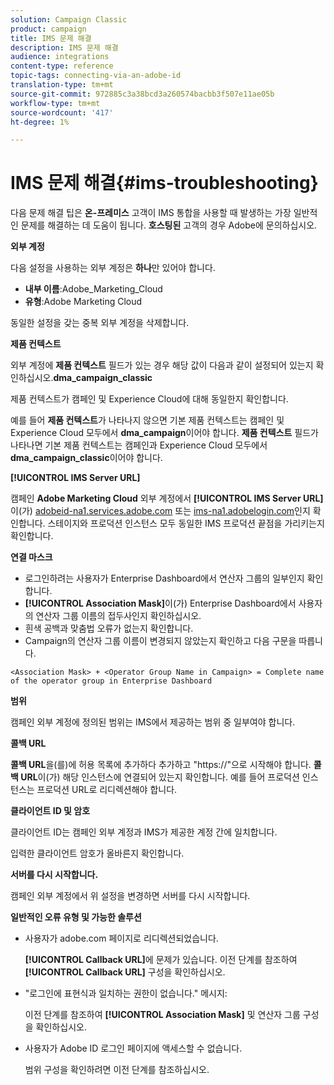 ```yaml
---
solution: Campaign Classic
product: campaign
title: IMS 문제 해결
description: IMS 문제 해결
audience: integrations
content-type: reference
topic-tags: connecting-via-an-adobe-id
translation-type: tm+mt
source-git-commit: 972885c3a38bcd3a260574bacbb3f507e11ae05b
workflow-type: tm+mt
source-wordcount: '417'
ht-degree: 1%

---
```



# IMS 문제 해결{#ims-troubleshooting}

다음 문제 해결 팁은 **온-프레미스** 고객이 IMS 통합을 사용할 때 발생하는 가장 일반적인 문제를 해결하는 데 도움이 됩니다. **호스팅된** 고객의 경우 Adobe에 문의하십시오.

**외부 계정**

다음 설정을 사용하는 외부 계정은 **하나**&#x200B;만 있어야 합니다.

* **내부 이름**:Adobe_Marketing_Cloud
* **유형**:Adobe Marketing Cloud

동일한 설정을 갖는 중복 외부 계정을 삭제합니다.

**제품 컨텍스트**

외부 계정에 **제품 컨텍스트** 필드가 있는 경우 해당 값이 다음과 같이 설정되어 있는지 확인하십시오.**dma_campaign_classic**

제품 컨텍스트가 캠페인 및 Experience Cloud에 대해 동일한지 확인합니다.

예를 들어 **제품 컨텍스트**&#x200B;가 나타나지 않으면 기본 제품 컨텍스트는 캠페인 및 Experience Cloud 모두에서 **dma_campaign**&#x200B;이어야 합니다. **제품 컨텍스트** 필드가 나타나면 기본 제품 컨텍스트는 캠페인과 Experience Cloud 모두에서 **dma_campaign_classic**&#x200B;이어야 합니다.

**[!UICONTROL IMS Server URL]**

캠페인 **Adobe Marketing Cloud** 외부 계정에서 **[!UICONTROL IMS Server URL]**&#x200B;이(가) [adobeid-na1.services.adobe.com](https://adobeid-na1.services.adobe.com/) 또는 [ims-na1.adobelogin.com](http://ims-na1.adobelogin.com/)인지 확인합니다. 스테이지와 프로덕션 인스턴스 모두 동일한 IMS 프로덕션 끝점을 가리키는지 확인합니다.

**연결 마스크**

* 로그인하려는 사용자가 Enterprise Dashboard에서 연산자 그룹의 일부인지 확인합니다.
* **[!UICONTROL Association Mask]**&#x200B;이(가) Enterprise Dashboard에서 사용자의 연산자 그룹 이름의 접두사인지 확인하십시오.
* 흰색 공백과 맞춤법 오류가 없는지 확인합니다.
* Campaign의 연산자 그룹 이름이 변경되지 않았는지 확인하고 다음 구문을 따릅니다.

```
<Association Mask> + <Operator Group Name in Campaign> = Complete name of the operator group in Enterprise Dashboard
```

**범위**

캠페인 외부 계정에 정의된 범위는 IMS에서 제공하는 범위 중 일부여야 합니다.

**콜백 URL**

**콜백 URL**&#x200B;을(를)에 허용 목록에 추가하다 추가하고 &quot;https://&quot;으로 시작해야 합니다. **콜백 URL**&#x200B;이(가) 해당 인스턴스에 연결되어 있는지 확인합니다. 예를 들어 프로덕션 인스턴스는 프로덕션 URL로 리디렉션해야 합니다.

**클라이언트 ID 및 암호**

클라이언트 ID는 캠페인 외부 계정과 IMS가 제공한 계정 간에 일치합니다.

입력한 클라이언트 암호가 올바른지 확인합니다.

**서버를 다시 시작합니다.**

캠페인 외부 계정에서 위 설정을 변경하면 서버를 다시 시작합니다.

**일반적인 오류 유형 및 가능한 솔루션**

* 사용자가 adobe.com 페이지로 리디렉션되었습니다.

   **[!UICONTROL Callback URL]**&#x200B;에 문제가 있습니다. 이전 단계를 참조하여 **[!UICONTROL Callback URL]** 구성을 확인하십시오.

* &quot;로그인에 표현식과 일치하는 권한이 없습니다.&quot; 메시지:

   이전 단계를 참조하여 **[!UICONTROL Association Mask]** 및 연산자 그룹 구성을 확인하십시오.

* 사용자가 Adobe ID 로그인 페이지에 액세스할 수 없습니다.

   범위 구성을 확인하려면 이전 단계를 참조하십시오.

